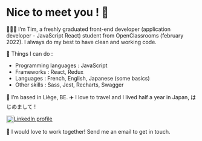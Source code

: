 # Nice to meet you ! 👋

🧑🏻‍🎓 I’m Tim, a freshly graduated front-end developer (application developer - JavaScript React) student from OpenClassrooms (february 2022). I always do my best to have clean and working code.

🔧 Things I can do :

- Programming languages : JavaScript
- Frameworks : React, Redux
- Languages : French, English, Japanese (some basics)
- Other skills : Sass, Jest, Recharts, Swagger

🍟 I’m based in Liège, BE.
✈️ I love to travel and I lived half a year in Japan, はじめまして !

<a href="https://www.linkedin.com/in/tim-jeanmart-29540020b" target="blank"><img align="center" src="https://img.icons8.com/color/48/000000/linkedin.png" alt="LinkedIn icon by Icons8" height="20" />LinkedIn profile</a>

📧 I would love to work together! Send me an email to get in touch.
